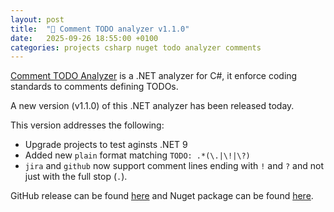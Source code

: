 ```yaml
---
layout: post
title:  "💭 Comment TODO analyzer v1.1.0"
date:   2025-09-26 18:55:00 +0100
categories: projects csharp nuget todo analyzer comments
---
```


[Comment TODO Analyzer](https://github.com/sanelli/Todo.Analyzer) is a .NET analyzer for C#, it enforce coding standards to comments defining TODOs.

A new version (v1.1.0) of this .NET analyzer has been released today.

This version addresses the following:
- Upgrade projects to test aginsts .NET 9
- Added new `plain` format matching `TODO: .*(\.|\!|\?)`
- `jira` and `github` now support comment lines ending with `!` and `?` and not just with the full stop (`.`).

GitHub release can be found [here](https://github.com/sanelli/Todo.Analyzer/releases/tag/v1.1.0) and Nuget package can be found [here](https://www.nuget.org/packages/Comment.Todo.Analyzer/1.1.0).